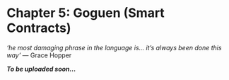 # Chapter 5: Goguen (Smart Contracts)

*‘he most damaging phrase in the language is... it’s always been done this way’* ― Grace Hopper


**_To be uploaded soon..._**
